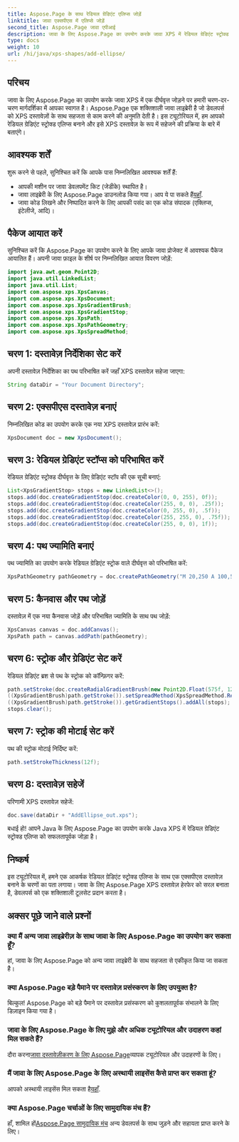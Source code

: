 ```yaml
---
title: Aspose.Page के साथ रेडियल ग्रेडिएंट एलिप्स जोड़ें
linktitle: जावा एक्सपीएस में एलिप्से जोड़ें
second_title: Aspose.Page जावा एपीआई
description: जावा के लिए Aspose.Page का उपयोग करके जावा XPS में रेडियल ग्रेडिएंट स्ट्रोक्ड एलिप्स जोड़ने पर चरण-दर-चरण मार्गदर्शिका देखें। अपने दस्तावेज़ निर्माण को सहजता से बढ़ाएं।
type: docs
weight: 10
url: /hi/java/xps-shapes/add-ellipse/
---
```

## परिचय
जावा के लिए Aspose.Page का उपयोग करके जावा XPS में एक दीर्घवृत्त जोड़ने पर हमारी चरण-दर-चरण मार्गदर्शिका में आपका स्वागत है। Aspose.Page एक शक्तिशाली जावा लाइब्रेरी है जो डेवलपर्स को XPS दस्तावेज़ों के साथ सहजता से काम करने की अनुमति देती है। इस ट्यूटोरियल में, हम आपको रेडियल ग्रेडिएंट स्ट्रोक्ड एलिप्स बनाने और इसे XPS दस्तावेज़ के रूप में सहेजने की प्रक्रिया के बारे में बताएंगे।
## आवश्यक शर्तें
शुरू करने से पहले, सुनिश्चित करें कि आपके पास निम्नलिखित आवश्यक शर्तें हैं:
- आपकी मशीन पर जावा डेवलपमेंट किट (जेडीके) स्थापित है।
-  जावा लाइब्रेरी के लिए Aspose.Page डाउनलोड किया गया। आप ये पा सकते हैं[यहाँ](https://releases.aspose.com/page/java/).
- जावा कोड लिखने और निष्पादित करने के लिए आपकी पसंद का एक कोड संपादक (एक्लिप्स, इंटेलीजे, आदि)।
## पैकेज आयात करें
सुनिश्चित करें कि Aspose.Page का उपयोग करने के लिए आपके जावा प्रोजेक्ट में आवश्यक पैकेज आयातित हैं। अपनी जावा फ़ाइल के शीर्ष पर निम्नलिखित आयात विवरण जोड़ें:
```java
import java.awt.geom.Point2D;
import java.util.LinkedList;
import java.util.List;
import com.aspose.xps.XpsCanvas;
import com.aspose.xps.XpsDocument;
import com.aspose.xps.XpsGradientBrush;
import com.aspose.xps.XpsGradientStop;
import com.aspose.xps.XpsPath;
import com.aspose.xps.XpsPathGeometry;
import com.aspose.xps.XpsSpreadMethod;
```
## चरण 1: दस्तावेज़ निर्देशिका सेट करें
अपनी दस्तावेज़ निर्देशिका का पथ परिभाषित करें जहाँ XPS दस्तावेज़ सहेजा जाएगा:
```java
String dataDir = "Your Document Directory";
```
## चरण 2: एक्सपीएस दस्तावेज़ बनाएं
निम्नलिखित कोड का उपयोग करके एक नया XPS दस्तावेज़ प्रारंभ करें:
```java
XpsDocument doc = new XpsDocument();
```
## चरण 3: रेडियल ग्रेडिएंट स्टॉप्स को परिभाषित करें
रेडियल ग्रेडिएंट स्ट्रोक्ड दीर्घवृत्त के लिए ग्रेडिएंट स्टॉप की एक सूची बनाएं:
```java
List<XpsGradientStop> stops = new LinkedList<>();
stops.add(doc.createGradientStop(doc.createColor(0, 0, 255), 0f));
stops.add(doc.createGradientStop(doc.createColor(255, 0, 0), .25f));
stops.add(doc.createGradientStop(doc.createColor(0, 255, 0), .5f));
stops.add(doc.createGradientStop(doc.createColor(255, 255, 0), .75f));
stops.add(doc.createGradientStop(doc.createColor(255, 0, 0), 1f));
```
## चरण 4: पथ ज्यामिति बनाएं
पथ ज्यामिति का उपयोग करके रेडियल ग्रेडिएंट स्ट्रोक वाले दीर्घवृत्त को परिभाषित करें:
```java
XpsPathGeometry pathGeometry = doc.createPathGeometry("M 20,250 A 100,50 0 1 1 220,250 100,50 0 1 1 20,250");
```
## चरण 5: कैनवास और पथ जोड़ें
दस्तावेज़ में एक नया कैनवास जोड़ें और परिभाषित ज्यामिति के साथ पथ जोड़ें:
```java
XpsCanvas canvas = doc.addCanvas();
XpsPath path = canvas.addPath(pathGeometry);
```
## चरण 6: स्ट्रोक और ग्रेडिएंट सेट करें
रेडियल ग्रेडिएंट ब्रश से पथ के स्ट्रोक को कॉन्फ़िगर करें:
```java
path.setStroke(doc.createRadialGradientBrush(new Point2D.Float(575f, 125f), new Point2D.Float(575f, 100f), 75f, 50f));
((XpsGradientBrush)path.getStroke()).setSpreadMethod(XpsSpreadMethod.Reflect);
((XpsGradientBrush)path.getStroke()).getGradientStops().addAll(stops);
stops.clear();
```
## चरण 7: स्ट्रोक की मोटाई सेट करें
पथ की स्ट्रोक मोटाई निर्दिष्ट करें:
```java
path.setStrokeThickness(12f);
```
## चरण 8: दस्तावेज़ सहेजें
परिणामी XPS दस्तावेज़ सहेजें:
```java
doc.save(dataDir + "AddEllipse_out.xps");
```
बधाई हो! आपने Java के लिए Aspose.Page का उपयोग करके Java XPS में रेडियल ग्रेडिएंट स्ट्रोक्ड एलिप्स को सफलतापूर्वक जोड़ा है।
## निष्कर्ष
इस ट्यूटोरियल में, हमने एक आकर्षक रेडियल ग्रेडिएंट स्ट्रोक्ड एलिप्स के साथ एक एक्सपीएस दस्तावेज़ बनाने के चरणों का पता लगाया। जावा के लिए Aspose.Page XPS दस्तावेज़ हेरफेर को सरल बनाता है, डेवलपर्स को एक शक्तिशाली टूलसेट प्रदान करता है।
## अक्सर पूछे जाने वाले प्रश्नों
### क्या मैं अन्य जावा लाइब्रेरीज़ के साथ जावा के लिए Aspose.Page का उपयोग कर सकता हूँ?
हां, जावा के लिए Aspose.Page को अन्य जावा लाइब्रेरी के साथ सहजता से एकीकृत किया जा सकता है।
### क्या Aspose.Page बड़े पैमाने पर दस्तावेज़ प्रसंस्करण के लिए उपयुक्त है?
बिल्कुल! Aspose.Page को बड़े पैमाने पर दस्तावेज़ प्रसंस्करण को कुशलतापूर्वक संभालने के लिए डिज़ाइन किया गया है।
### जावा के लिए Aspose.Page के लिए मुझे और अधिक ट्यूटोरियल और उदाहरण कहां मिल सकते हैं?
 दौरा करना[जावा दस्तावेज़ीकरण के लिए Aspose.Page](https://reference.aspose.com/page/java/)व्यापक ट्यूटोरियल और उदाहरणों के लिए।
### मैं जावा के लिए Aspose.Page के लिए अस्थायी लाइसेंस कैसे प्राप्त कर सकता हूं?
 आपको अस्थायी लाइसेंस मिल सकता है[यहाँ](https://purchase.aspose.com/temporary-license/).
### क्या Aspose.Page चर्चाओं के लिए सामुदायिक मंच हैं?
 हाँ, शामिल हों[Aspose.Page सामुदायिक मंच](https://forum.aspose.com/c/page/39) अन्य डेवलपर्स के साथ जुड़ने और सहायता प्राप्त करने के लिए।